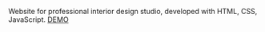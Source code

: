 Website for professional interior design studio, developed with HTML, CSS, JavaScript.
[DEMO](https://irashtynda.github.io/interior-designer/)
